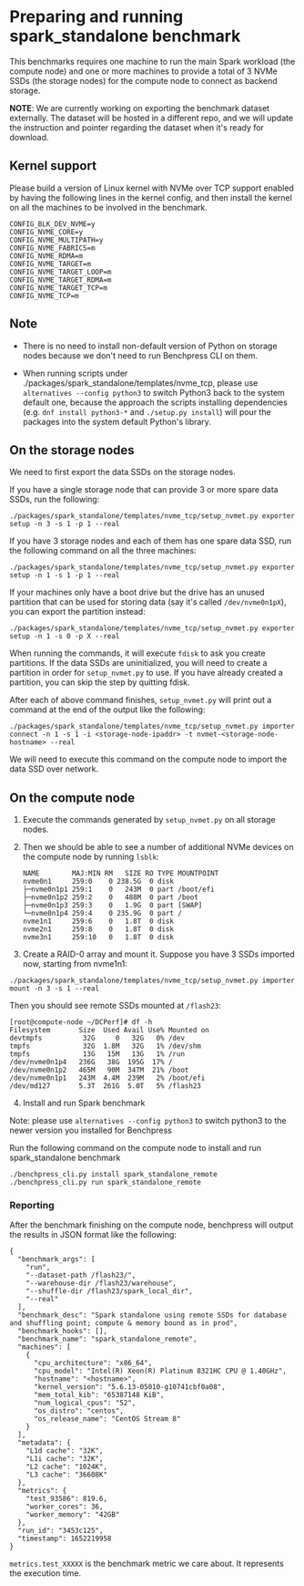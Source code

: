 # Preparing and running spark_standalone benchmark

This benchmarks requires one machine to run the main Spark workload (the compute
node) and one or more machines to provide a total of 3 NVMe SSDs (the storage
nodes) for the compute node to connect as backend storage.

**NOTE**: We are currently working on exporting the benchmark dataset
externally.  The dataset will be hosted in a different repo, and we will update
the instruction and pointer regarding the dataset when it's ready for download.

## Kernel support

Please build a version of Linux kernel with NVMe over TCP support enabled by
having the following lines in the kernel config, and then install the kernel
on all the machines to be involved in the benchmark.

```
CONFIG_BLK_DEV_NVME=y
CONFIG_NVME_CORE=y
CONFIG_NVME_MULTIPATH=y
CONFIG_NVME_FABRICS=m
CONFIG_NVME_RDMA=m
CONFIG_NVME_TARGET=m
CONFIG_NVME_TARGET_LOOP=m
CONFIG_NVME_TARGET_RDMA=m
CONFIG_NVME_TARGET_TCP=m
CONFIG_NVME_TCP=m
```

## Note

- There is no need to install non-default version of Python on storage nodes
  because we don't need to run Benchpress CLI on them.

- When running scripts under ./packages/spark_standalone/templates/nvme_tcp,
  please use `alternatives --config python3` to switch Python3 back to the
  system default one, because the approach the scripts installing dependencies
  (e.g. `dnf install python3-*` and `./setup.py install`) will pour the packages
  into the system default Python's library.

## On the storage nodes

We need to first export the data SSDs on the storage nodes.

If you have a single storage node that can provide 3 or more spare data SSDs,
run the following:

```
./packages/spark_standalone/templates/nvme_tcp/setup_nvmet.py exporter setup -n 3 -s 1 -p 1 --real
```

If you have 3 storage nodes and each of them has one spare data SSD, run the
following command on all the three machines:

```
./packages/spark_standalone/templates/nvme_tcp/setup_nvmet.py exporter setup -n 1 -s 1 -p 1 --real
```

If your machines only have a boot drive but the drive has an unused partition that
can be used for storing data (say it's called `/dev/nvme0n1pX`), you can export
the partition instead:

```
./packages/spark_standalone/templates/nvme_tcp/setup_nvmet.py exporter setup -n 1 -s 0 -p X --real
```

When running the commands, it will execute `fdisk` to ask you create partitions.
If the data SSDs are uninitialized, you will need to create a partition in
order for `setup_nvmet.py` to use. If you have already created a partition, you
can skip the step by quitting fdisk.

After each of above command finishes, `setup_nvmet.py` will print out a command
at the end of the output like the following:
```
./packages/spark_standalone/templates/nvme_tcp/setup_nvmet.py importer connect -n 1 -s 1 -i <storage-node-ipaddr> -t nvmet-<storage-node-hostname> --real
```
We will need to execute this command on the compute node to import the data SSD
over network.

## On the compute node

1. Execute the commands generated by `setup_nvmet.py` on all storage nodes.

2. Then we should be able to see a number of additional NVMe devices on the
   compute node by running `lsblk`:

   ```
   NAME        MAJ:MIN RM   SIZE RO TYPE MOUNTPOINT
   nvme0n1     259:0    0 238.5G  0 disk
   ├─nvme0n1p1 259:1    0   243M  0 part /boot/efi
   ├─nvme0n1p2 259:2    0   488M  0 part /boot
   ├─nvme0n1p3 259:3    0   1.9G  0 part [SWAP]
   └─nvme0n1p4 259:4    0 235.9G  0 part /
   nvme1n1     259:6    0   1.8T  0 disk
   nvme2n1     259:8    0   1.8T  0 disk
   nvme3n1     259:10   0   1.8T  0 disk
   ```

3. Create a RAID-0 array and mount it. Suppose you have 3 SSDs imported now, starting from nvme1n1:

```
./packages/spark_standalone/templates/nvme_tcp/setup_nvmet.py importer mount -n 3 -s 1 --real
```

Then you should see remote SSDs mounted at `/flash23`:

```
[root@compute-node ~/DCPerf]# df -h
Filesystem       Size  Used Avail Use% Mounted on
devtmpfs          32G     0   32G   0% /dev
tmpfs             32G  1.8M   32G   1% /dev/shm
tmpfs             13G   15M   13G   1% /run
/dev/nvme0n1p4   236G   38G  195G  17% /
/dev/nvme0n1p2   465M   90M  347M  21% /boot
/dev/nvme0n1p1   243M  4.4M  239M   2% /boot/efi
/dev/md127       5.3T  261G  5.0T   5% /flash23
```

4. Install and run Spark benchmark

Note: please use `alternatives --config python3` to switch python3 to the newer
version you installed for Benchpress

Run the following command on the compute node to install and run
spark_standalone benchmark

```
./benchpress_cli.py install spark_standalone_remote
./benchpress_cli.py run spark_standalone_remote
```

### Reporting

After the benchmark finishing on the compute node, benchpress will output the
results in JSON format like the following:

```
{
  "benchmark_args": [
    "run",
    "--dataset-path /flash23/",
    "--warehouse-dir /flash23/warehouse",
    "--shuffle-dir /flash23/spark_local_dir",
    "--real"
  ],
  "benchmark_desc": "Spark standalone using remote SSDs for database and shuffling point; compute & memory bound as in prod",
  "benchmark_hooks": [],
  "benchmark_name": "spark_standalone_remote",
  "machines": [
    {
      "cpu_architecture": "x86_64",
      "cpu_model": "Intel(R) Xeon(R) Platinum 8321HC CPU @ 1.40GHz",
      "hostname": "<hostname>",
      "kernel_version": "5.6.13-05010-g10741cbf0a08",
      "mem_total_kib": "65387148 KiB",
      "num_logical_cpus": "52",
      "os_distro": "centos",
      "os_release_name": "CentOS Stream 8"
    }
  ],
  "metadata": {
    "L1d cache": "32K",
    "L1i cache": "32K",
    "L2 cache": "1024K",
    "L3 cache": "36608K"
  },
  "metrics": {
    "test_93586": 819.6,
    "worker_cores": 36,
    "worker_memory": "42GB"
  },
  "run_id": "3453c125",
  "timestamp": 1652219958
}
```

`metrics.test_XXXXX` is the benchmark metric we care about. It represents the execution time.
